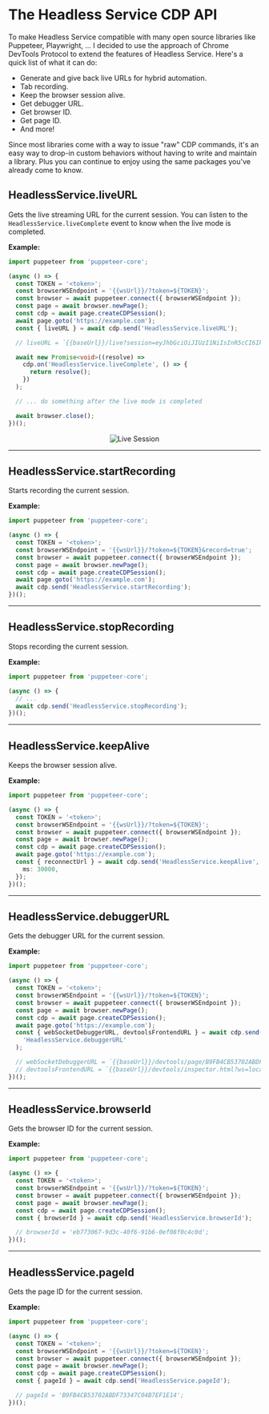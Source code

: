 # The Headless Service CDP API

To make Headless Service compatible with many open source libraries like Puppeteer, Playwright, ...
I decided to use the approach of Chrome DevTools Protocol to extend the features of Headless Service.
Here's a quick list of what it can do:

- Generate and give back live URLs for hybrid automation.
- Tab recording.
- Keep the browser session alive.
- Get debugger URL.
- Get browser ID.
- Get page ID.
- And more!

Since most libraries come with a way to issue "raw" CDP commands, it's an
easy way to drop-in custom behaviors without having to write and maintain a
library. Plus you can continue to enjoy using the same packages you've
already come to know.

## HeadlessService.liveURL

Gets the live streaming URL for the current session. You can listen to the `HeadlessService.liveComplete` event to know when the live mode is completed.

**Example:**

```typescript
import puppeteer from 'puppeteer-core';

(async () => {
  const TOKEN = '<token>';
  const browserWSEndpoint = '{{wsUrl}}/?token=${TOKEN}';
  const browser = await puppeteer.connect({ browserWSEndpoint });
  const page = await browser.newPage();
  const cdp = await page.createCDPSession();
  await page.goto('https://example.com');
  const { liveURL } = await cdp.send('HeadlessService.liveURL');

  // liveURL = `{{baseUrl}}/live?session=eyJhbGciOiJIUzI1NiIsInR5cCI6IkpXVCJ9.eyJicm93c2VySWQiOiJlYjdlMzA2Ny05ZDNjLTQwZjYtOTFiNi0wZWYwOGYwYzRjMGQiLCJpYXQiOjE3NjAwOTYwMjgsImF1ZCI6WyJodHRwOi8vbG9jYWxob3N0OjMwMDAvbGl2ZSJdLCJpc3MiOiJsb2NhbGhvc3QifQ.7w7QRBEqGxcJR1aPBuFzGj5XU1UcohUT7FhRij_B6Vc`;

  await new Promise<void>((resolve) =>
    cdp.on('HeadlessService.liveComplete', () => {
      return resolve();
    })
  );

  // ... do something after the live mode is completed

  await browser.close();
})();
```

<p align="center">
    <img src="images/live-session.png" alt="Live Session">
</p>

---

## HeadlessService.startRecording

Starts recording the current session.

**Example:**

```typescript
import puppeteer from 'puppeteer-core';

(async () => {
  const TOKEN = '<token>';
  const browserWSEndpoint = '{{wsUrl}}/?token=${TOKEN}&record=true';
  const browser = await puppeteer.connect({ browserWSEndpoint });
  const page = await browser.newPage();
  const cdp = await page.createCDPSession();
  await page.goto('https://example.com');
  await cdp.send('HeadlessService.startRecording');
})();
```

---

## HeadlessService.stopRecording

Stops recording the current session.

**Example:**

```typescript
import puppeteer from 'puppeteer-core';

(async () => {
  // ...
  await cdp.send('HeadlessService.stopRecording');
})();
```

---

## HeadlessService.keepAlive

Keeps the browser session alive.

**Example:**

```typescript
import puppeteer from 'puppeteer-core';

(async () => {
  const TOKEN = '<token>';
  const browserWSEndpoint = '{{wsUrl}}/?token=${TOKEN}';
  const browser = await puppeteer.connect({ browserWSEndpoint });
  const page = await browser.newPage();
  const cdp = await page.createCDPSession();
  await page.goto('https://example.com');
  const { reconnectUrl } = await cdp.send('HeadlessService.keepAlive', {
    ms: 30000,
  });
})();
```

---

## HeadlessService.debuggerURL

Gets the debugger URL for the current session.

**Example:**

```typescript
import puppeteer from 'puppeteer-core';

(async () => {
  const TOKEN = '<token>';
  const browserWSEndpoint = '{{wsUrl}}/?token=${TOKEN}';
  const browser = await puppeteer.connect({ browserWSEndpoint });
  const page = await browser.newPage();
  const cdp = await page.createCDPSession();
  await page.goto('https://example.com');
  const { webSocketDebuggerURL, devtoolsFrontendURL } = await cdp.send(
    'HeadlessService.debuggerURL'
  );

  // webSocketDebuggerURL = `{{baseUrl}}/devtools/page/B9FB4CB53702ABDF73347C04B7EF1E14?token=${TOKEN}`;
  // devtoolsFrontendURL = `{{baseUrl}}/devtools/inspector.html?ws=localhost%3A3000%2Fdevtools%2Fpage%2FB9FB4CB53702ABDF73347C04B7EF1E14?token=${TOKEN}`;
})();
```

---

## HeadlessService.browserId

Gets the browser ID for the current session.

**Example:**

```typescript
import puppeteer from 'puppeteer-core';

(async () => {
  const TOKEN = '<token>';
  const browserWSEndpoint = '{{wsUrl}}/?token=${TOKEN}';
  const browser = await puppeteer.connect({ browserWSEndpoint });
  const page = await browser.newPage();
  const cdp = await page.createCDPSession();
  const { browserId } = await cdp.send('HeadlessService.browserId');

  // browserId = 'eb773067-9d3c-40f6-91b6-0ef08f0c4c0d';
})();
```

---

## HeadlessService.pageId

Gets the page ID for the current session.

**Example:**

```typescript
import puppeteer from 'puppeteer-core';

(async () => {
  const TOKEN = '<token>';
  const browserWSEndpoint = '{{wsUrl}}/?token=${TOKEN}';
  const browser = await puppeteer.connect({ browserWSEndpoint });
  const page = await browser.newPage();
  const cdp = await page.createCDPSession();
  const { pageId } = await cdp.send('HeadlessService.pageId');

  // pageId = 'B9FB4CB53702ABDF73347C04B7EF1E14';
})();
```